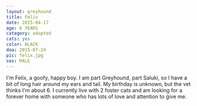 ```yaml
---
layout: greyhound
title: Felix
date: 2015-04-17
age: 6 YEARS
category: adopted
cats: yes
color: BLACK
doa: 2015-07-24
pic: felix.jpg
sex: MALE
---
```


I'm Felix, a goofy, happy boy. I am part Greyhound, part Saluki, so I have a bit of long hair
around my ears and tail. My birthday is unknown, but the vet thinks I'm about 6. I currently
live with 2 foster cats and am looking for a forever home with someone who has lots of love and
attention to give me.
